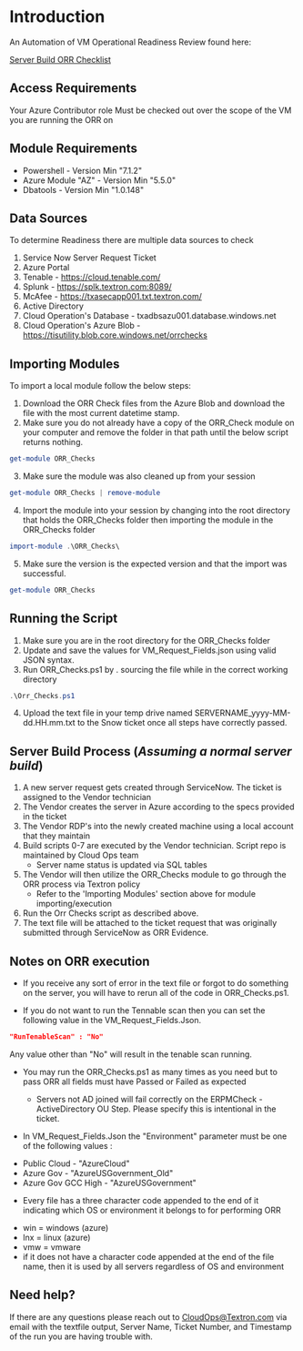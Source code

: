 # Introduction 
An Automation of VM Operational Readiness Review found here:<br>

[Server Build ORR Checklist](https://ontextron.sharepoint.com/:w:/r/sites/TISMidrange/Shared%20Documents/Cloud%20Ops/Azure/Delivery%20Packets/Server%20Build%20ORR%20Checklist.docx?d=wa85f08a1d3aa416d83afb1dc087b8b59&csf=1&web=1&e=2CjJFB)

## Access Requirements
Your Azure Contributor role Must be checked out over the scope of the VM you are running the ORR on

## Module Requirements
* Powershell - Version Min "7.1.2"
* Azure Module "AZ" - Version Min "5.5.0"
* Dbatools - Version Min "1.0.148"

## Data Sources
To determine Readiness there are multiple data sources to check 
1.	Service Now Server Request Ticket
2.  Azure Portal
3.	Tenable - https://cloud.tenable.com/ 
4.	Splunk - https://splk.textron.com:8089/
5.	McAfee - https://txasecapp001.txt.textron.com/
6.  Active Directory
7.  Cloud Operation's Database - txadbsazu001.database.windows.net
8.  Cloud Operation's Azure Blob - https://tisutility.blob.core.windows.net/orrchecks 

## Importing Modules
To import a local module follow the below steps: 
1. Download the ORR Check files from the Azure Blob and download the file with the most current datetime stamp.
2. Make sure you do not already have a copy of the ORR_Check module on your computer and remove the folder in that path until the below script returns nothing.<br> 
```powershell
get-module ORR_Checks
```
3. Make sure the module was also cleaned up from your session<br>
```powershell
get-module ORR_Checks | remove-module
```
4. Import the module into your session by changing into the root directory that holds the ORR_Checks folder then importing the module in the ORR_Checks folder<br>
```powershell
import-module .\ORR_Checks\
```
5. Make sure the version is the expected version and that the import was successful.<br>
```powershell
get-module ORR_Checks
```

## Running the Script
1. Make sure you are in the root directory for the ORR_Checks folder
2. Update and save the values for VM_Request_Fields.json using valid JSON syntax. 
3. Run ORR_Checks.ps1 by . sourcing the file while in the correct working directory<br>
```powershell
.\Orr_Checks.ps1
```
4. Upload the text file in your temp drive named SERVERNAME_yyyy-MM-dd.HH.mm.txt to the Snow ticket once all steps have correctly passed. 

## Server Build Process (*Assuming a normal server build*)
1. A new server request gets created through ServiceNow. The ticket is assigned to the Vendor technician
2. The Vendor creates the server in Azure according to the specs provided in the ticket
3. The Vendor RDP's into the newly created machine using a local account that they maintain
4. Build scripts 0-7 are executed by the Vendor technician. Script repo is maintained by Cloud Ops team
    - Server name status is updated via SQL tables
5. The Vendor will then utilize the ORR_Checks module to go through the ORR process via Textron policy
    - Refer to the 'Importing Modules' section above for module importing/execution
6. Run the Orr Checks script as described above.
7. The text file will be attached to the ticket request that was originally submitted through ServiceNow as ORR Evidence. 

## Notes on ORR execution
* If you receive any sort of error in the text file or forgot to do something on the server, you will have to rerun all of the code in ORR_Checks.ps1.

* If you do not want to run the Tennable scan then you can set the following value in the VM_Request_Fields.Json.<br>
```json
"RunTenableScan" : "No" 
```
Any value other than "No" will result in the tenable scan running.

* You may run the ORR_Checks.ps1 as many times as you need but to pass ORR all fields must have Passed or Failed as expected 
  - Servers not AD joined will fail correctly on the ERPMCheck - ActiveDirectory OU Step. Please specify this is intentional in the ticket. 

* In VM_Request_Fields.Json the "Environment" parameter must be one of the following values : 
 - Public Cloud - "AzureCloud" 
 - Azure Gov - "AzureUSGovernment_Old"
 - Azure Gov GCC High - "AzureUSGovernment"

* Every file has a three character code appended to the end of it indicating which OS or environment it belongs to for performing ORR
 - win = windows (azure)
 - lnx = linux (azure)
 - vmw = vmware
 - if it does not have a character code appended at the end of the file name, then it is used by all servers regardless of OS and environment

## Need help?
If there are any questions please reach out to CloudOps@Textron.com via email with the textfile output, Server Name, Ticket Number, and Timestamp of the run you are having trouble with. 
